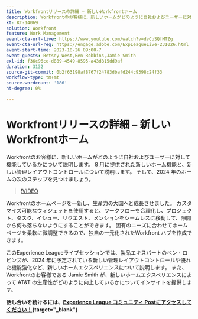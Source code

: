 ```yaml
---
title: Workfrontリリースの詳細 – 新しいWorkfrontホーム
description: Workfrontのお客様に、新しいホームがどのように自社およびユーザーに対して機能しているかについて説明します。
kt: KT-14069
solution: Workfront
feature: Work Management
event-cta-url-live: https://www.youtube.com/watch?v=dvCuSQfMTZg
event-cta-url-reg: https://engage.adobe.com/ExpLeagueLive-231026.html
event-start-time: 2023-10-26 09:00-7
event-guests: Betsey West,Ben Robbins,Jamie Smith
exl-id: f36c96ce-d889-4549-8595-a43d815dd9af
duration: 3132
source-git-commit: 0b2f63198af8767f24783dbafd244c9398c24f33
workflow-type: tm+mt
source-wordcount: '186'
ht-degree: 0%

---
```


# Workfrontリリースの詳細 – 新しいWorkfrontホーム

Workfrontのお客様に、新しいホームがどのように自社およびユーザーに対して機能しているかについて説明します。 8 月に提供された新しいホーム機能と、新しい管理レイアウトコントロールについて説明します。 そして、2024 年のホームの次のステップを見つけましょう。

>[!VIDEO](https://video.tv.adobe.com/v/3424606/?learn=on)

Workfrontのホームページを一新し、生産力の大国へと成長させました。 カスタマイズ可能なウィジェットを使用すると、ワークフローを合理化し、プロジェクト、タスク、イシュー、リクエスト、メンションをシームレスに移動して、隙間から何も落ちないようにすることができます。 固有のニーズに合わせてホームページを柔軟に微調整できるので、独自の一元化されたWorkfront ハブを作成できます。

このExperience Leagueライブセッションでは、製品エキスパートのベン・ロビンズが、2024 年に予定されている新しい管理レイアウトコントロールや優れた機能強化など、新しいホームエクスペリエンスについて説明します。 また、Workfrontのお客様である Jamie Smith が、新しいホームエクスペリエンスによって AT&amp;T の生産性がどのように向上しているかについてインサイトを提供します。

**話し合いを続けるには、[Experience League コミュニティ Postにアクセスしてください！](https://experienceleaguecommunities.adobe.com/t5/workfront-discussions/10-26-webinar-q-amp-a-thread-workfront-release-deep-dive-new/td-p/627470?profile.language=ja){target="_blank"}**

